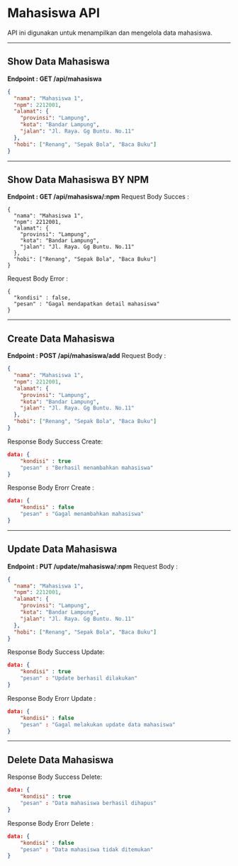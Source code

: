 # Mahasiswa API

API ini digunakan untuk menampilkan dan mengelola data mahasiswa.

---

## **Show Data Mahasiswa**

**Endpoint : GET /api/mahasiswa**

```json
{
  "nama": "Mahasiswa 1",
  "npm": 2212001,
  "alamat": {
    "provinsi": "Lampung",
    "kota": "Bandar Lampung",
    "jalan": "Jl. Raya. Gg Buntu. No.11"
  },
  "hobi": ["Renang", "Sepak Bola", "Baca Buku"]
}
```

---

## **Show Data Mahasiswa BY NPM**

**Endpoint : GET /api/mahasiswa/:npm**
Request Body Succes :

```json:
{
  "nama": "Mahasiswa 1",
  "npm": 2212001,
  "alamat": {
    "provinsi": "Lampung",
    "kota": "Bandar Lampung",
    "jalan": "Jl. Raya. Gg Buntu. No.11"
  },
  "hobi": ["Renang", "Sepak Bola", "Baca Buku"]
}
```

Request Body Error :

```json:
{
  "kondisi" : false,
  "pesan" : "Gagal mendapatkan detail mahasiswa"
}
```

---

## **Create Data Mahasiswa**

**Endpoint : POST /api/mahasiswa/add**
Request Body :

```json
{
  "nama": "Mahasiswa 1",
  "npm": 2212001,
  "alamat": {
    "provinsi": "Lampung",
    "kota": "Bandar Lampung",
    "jalan": "Jl. Raya. Gg Buntu. No.11"
  },
  "hobi": ["Renang", "Sepak Bola", "Baca Buku"]
}
```

Response Body Success Create:

```json
data: {
    "kondisi" : true
    "pesan" : "Berhasil menambahkan mahasiswa"
}
```

Response Body Erorr Create :

```json
data: {
    "kondisi" : false
    "pesan" : "Gagal menambahkan mahasiswa"
}
```

---

## **Update Data Mahasiswa**

**Endpoint : PUT /update/mahasiswa/:npm**
Request Body :

```json
{
  "nama": "Mahasiswa 1",
  "npm": 2212001,
  "alamat": {
    "provinsi": "Lampung",
    "kota": "Bandar Lampung",
    "jalan": "Jl. Raya. Gg Buntu. No.11"
  },
  "hobi": ["Renang", "Sepak Bola", "Baca Buku"]
}
```

Response Body Success Update:

```json
data: {
    "kondisi" : true
    "pesan" : "Update berhasil dilakukan"
}
```

Response Body Erorr Update :

```json
data: {
    "kondisi" : false
    "pesan" : "Gagal melakukan update data mahasiswa"
}
```

---

## **Delete Data Mahasiswa**

Response Body Success Delete:

```json
data: {
    "kondisi" : true
    "pesan" : "Data mahasiswa berhasil dihapus"
}
```

Response Body Erorr Delete :

```json
data: {
    "kondisi" : false
    "pesan" : "Data mahasiswa tidak ditemukan"
}
```
